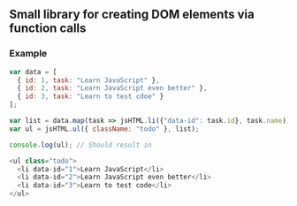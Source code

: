 ## Small library for creating DOM elements via function calls

### Example

```javascript
var data = [ 
  { id: 1, task: "Learn JavaScript" },
  { id: 2, task: "Learn JavaScript even better" },
  { id: 3, task: "Learn to test cdoe" }
];

var list = data.map(task => jsHTML.li({"data-id": task.id}, task.name));
var ul = jsHTML.ul({ className: "todo" }, list);

console.log(ul); // Should result in

<ul class="todo">
  <li data-id="1">Learn JavaScript</li>
  <li data-id="2">Learn JavaScript even better</li>
  <li data-id="3">Learn to test code</li>
</ul>
```
